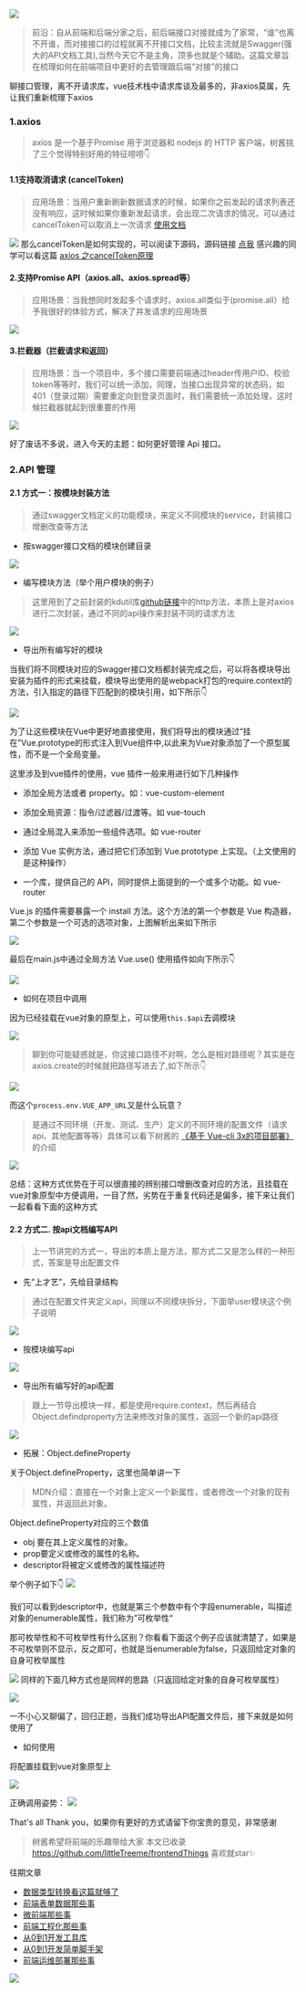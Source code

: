 ![](https://user-gold-cdn.xitu.io/2020/5/12/17206afbd2c34d96?w=900&h=383&f=png&s=84376)

> 前沿：自从前端和后端分家之后，前后端接口对接就成为了家常，“谁”也离不开谁，而对接接口的过程就离不开接口文档，比较主流就是Swagger(强大的API文档工具),当然今天它不是主角，顶多也就是个辅助。这篇文章旨在梳理如何在前端项目中更好的去管理跟后端“对接”的接口

聊接口管理，离不开请求库，vue技术栈中请求库谈及最多的，非axios莫属，先让我们重新梳理下axios

### 1.axios 

> axios 是一个基于Promise 用于浏览器和 nodejs 的 HTTP 客户端，树酱挑了三个觉得特别好用的特征唠唠👇

#### 1.1支持取消请求 (cancelToken)
> 应用场景：当用户重新刷新数据请求的时候，如果你之前发起的请求列表还没有响应，这时候如果你重新发起请求，会出现二次请求的情况，可以通过cancelToken可以取消上一次请求 
> [使用文档](http://www.axios-js.com/zh-cn/docs/index.html#%E5%8F%96%E6%B6%88)


![](https://user-gold-cdn.xitu.io/2020/5/12/17206d838153fb1f?w=2516&h=1684&f=png&s=479223)
那么cancelToken是如何实现的，可以阅读下源码，源码链接 [点我](https://github.com/axios/axios/blob/405fe690f93264d591b7a64d006314e2222c8727/lib/cancel/CancelToken.js)
感兴趣的同学可以看这篇 [axios 之cancelToken原理](https://www.cnblogs.com/ysk123/p/11544211.html)


#### 2.支持Promise API（axios.all、axios.spread等）
> 应用场景：当我想同时发起多个请求时，axios.all类似于(promise.all）给予我很好的体验方式，解决了并发请求的应用场景

![](https://user-gold-cdn.xitu.io/2020/5/12/17206d27c928c409?w=3360&h=1468&f=png&s=450863)

#### 3.拦截器（拦截请求和返回）
> 应用场景：当一个项目中，多个接口需要前端通过header传用户ID、校验token等等时，我们可以统一添加，同理，当接口出现异常的状态码，如401（登录过期）需要重定向到登录页面时，我们需要统一添加处理，这时候拦截器就起到很重要的作用

![](https://user-gold-cdn.xitu.io/2020/5/12/17206ded6e3138c2?w=3196&h=2476&f=png&s=637658)

好了废话不多说，进入今天的主题：如何更好管理 Api 接口。

### 2.API 管理

#### 2.1 方式一：按模块封装方法
> 通过swagger文档定义的功能模块，来定义不同模块的service，封装接口增删改查等方法

- 按swagger接口文档的模块创建目录

![](https://user-gold-cdn.xitu.io/2020/5/12/17206ef96542948d?w=1210&h=344&f=png&s=25894)

- 编写模块方法（举个用户模块的例子）
> 这里用到了之前封装的kdutil库[github链接](https://github.com/littleTreeme/kdutil)中的http方法，本质上是对axios进行二次封装，通过不同的api操作来封装不同的请求方法

![](https://user-gold-cdn.xitu.io/2020/5/12/17206f498f1f8d3f?w=3568&h=1540&f=png&s=458965)

- 导出所有编写好的模块

当我们将不同模块对应的Swagger接口文档都封装完成之后，可以将各模块导出安装为插件的形式来挂载，模块导出使用的是webpack打包的require.context的方法，引入指定的路径下匹配到的模块引用，如下所示👇

![](https://user-gold-cdn.xitu.io/2020/5/12/17206f9e847a0d50?w=3164&h=2332&f=png&s=559621)

为了让这些模块在Vue中更好地直接使用，我们将导出的模块通过“挂在”Vue.prototype的形式注入到Vue组件中,以此来为Vue对象添加了一个原型属性，而不是一个全局变量。

这里涉及到vue插件的使用，vue 插件一般来用进行如下几种操作

- 添加全局方法或者 property。如：vue-custom-element

- 添加全局资源：指令/过滤器/过渡等。如 vue-touch

- 通过全局混入来添加一些组件选项。如 vue-router

- 添加 Vue 实例方法，通过把它们添加到 Vue.prototype 上实现。（上文使用的是这种操作）

- 一个库，提供自己的 API，同时提供上面提到的一个或多个功能。如 vue-router

Vue.js 的插件需要暴露一个 install 方法。这个方法的第一个参数是 Vue 构造器，第二个参数是一个可选的选项对象，上图解析出来如下所示

![](https://user-gold-cdn.xitu.io/2020/5/12/1720797c70c3f5c0?w=2792&h=1180&f=png&s=323484)

最后在main.js中通过全局方法 Vue.use() 使用插件如向下所示👇

![](https://user-gold-cdn.xitu.io/2020/5/12/17206fadf6dd2dbd?w=2052&h=964&f=png&s=224787)


- 如何在项目中调用

因为已经挂载在vue对象的原型上，可以使用`this.$api`去调模块

![](https://user-gold-cdn.xitu.io/2020/5/12/172070112d31abae?w=2420&h=964&f=png&s=241591)

> 聊到你可能疑惑就是，你这接口路径不对啊，怎么是相对路径呢？其实是在axios.create的时候就把路径写进去了,如下所示👇

![](https://user-gold-cdn.xitu.io/2020/5/12/172079c67fa018c9?w=3028&h=1324&f=png&s=373975)

而这个`process.env.VUE_APP_URL`又是什么玩意？
> 是通过不同环境（开发、测试、生产）定义的不同环境的配置文件（请求api、其他配置等等）具体可以看下树酱的 [《基于 Vue-cli 3x的项目部署》](https://juejin.im/post/5e040bb06fb9a016194b0ecd)的介绍


![](https://user-gold-cdn.xitu.io/2020/5/12/17207a2313409c15?w=2704&h=592&f=png&s=82285)


总结：这种方式优势在于可以很直接的辨别接口增删改查对应的方法，且挂载在vue对象原型中方便调用，一目了然，劣势在于重复代码还是偏多，接下来让我们一起看看下面的这种方式

#### 2.2 方式二. 按api文档编写API

> 上一节讲完的方式一，导出的本质上是方法，那方式二又是怎么样的一种形式，答案是导出配置文件

- 先“上才艺”，先给目录结构
> 通过在配置文件夹定义api，同理以不同模块拆分，下面举user模块这个例子说明

![](https://user-gold-cdn.xitu.io/2020/5/12/17207affd80c6478?w=908&h=222&f=png&s=14282)

- 按模块编写api

![](https://user-gold-cdn.xitu.io/2020/5/12/17207c1a957012a0?w=2320&h=1396&f=png&s=295929)
- 导出所有编写好的api配置
> 跟上一节导出模块一样，都是使用require.context，然后再结合Object.defindproperty方法来修改对象的属性，返回一个新的api路径

![](https://user-gold-cdn.xitu.io/2020/5/12/17207b318c737e08?w=3836&h=2332&f=png&s=700015)

- 拓展：Object.defineProperty

关于Object.defineProperty，这里也简单讲一下

> MDN介绍：直接在一个对象上定义一个新属性，或者修改一个对象的现有属性，并返回此对象。

Object.defineProperty对应的三个数值

- obj 要在其上定义属性的对象。
- prop要定义或修改的属性的名称。
-  descriptor将被定义或修改的属性描述符

举个例子如下👇
![](https://user-gold-cdn.xitu.io/2020/5/12/17207b8e733a5eaf?w=1492&h=681&f=png&s=151620)

我们可以看到descriptor中，也就是第三个参数中有个字段enumerable，叫描述对象的enumerable属性，我们称为”可枚举性“

那可枚举性和不可枚举性有什么区别？你看看下面这个例子应该就清楚了，如果是不可枚举则不显示，反之即可，也就是当enumerable为false，只返回给定对象的自身可枚举属性

![](https://user-gold-cdn.xitu.io/2020/5/12/17207ba8bc266378?w=1492&h=777&f=png&s=153780)
同样的下面几种方式也是同样的思路（只返回给定对象的自身可枚举属性）


![](https://user-gold-cdn.xitu.io/2020/5/12/17207bc7f795fe57?w=1492&h=706&f=png&s=195262)

一不小心又聊偏了，回归正题，当我们成功导出API配置文件后，接下来就是如何使用了

- 如何使用

将配置挂载到vue对象原型上

![](https://user-gold-cdn.xitu.io/2020/5/12/17207c5c08f69cd8?w=2320&h=892&f=png&s=216734)

正确调用姿势：
![](https://user-gold-cdn.xitu.io/2020/5/12/17207c4c4e4b9ca9?w=2624&h=1036&f=png&s=269975)

That's all Thank you，如果你有更好的方式请留下你宝贵的意见，非常感谢

> 树酱希望将前端的乐趣带给大家
> 本文已收录 <a href="https://github.com/littleTreeme/frontendThings " style="word-wrap: break-word; font-weight: bold; border-bottom: 1px solid #1e6bb8; border: none; text-decoration: none; color: #dda52d;">https://github.com/littleTreeme/frontendThings</a> 喜欢就star✨

往期文章

- [数据类型转换看这篇就够了](https://juejin.im/post/5eb2bef2f265da7b9a6f0e7e)
- [前端表单数据那些事](https://juejin.im/post/5eaa2cb3f265da7ba0581c84)
- [微前端那些事](https://juejin.im/post/5e83f8ad6fb9a03c5e0ccccc)
- [前端工程化那些事](https://juejin.im/post/5e999cecf265da47cd357a24)
- [从0到1开发工具库](https://juejin.im/post/5e958d0f6fb9a03c6675cb5d)
- [从0到1开发简单脚手架](https://juejin.im/post/5ea1263d6fb9a03c73799a25)
- [前端运维部署那些事](https://juejin.im/post/5e88904bf265da47f517837c)

![](https://user-gold-cdn.xitu.io/2020/4/25/171b06eba70a93fe?w=1280&h=467&f=png&s=223701)
